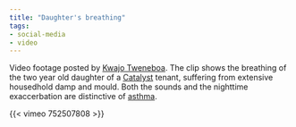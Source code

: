 ```yaml
---
title: "Daughter's breathing"
tags:
- social-media
- video
---
```


Video footage posted by [Kwajo Tweneboa](media/kwajo). The clip shows the breathing of the two year old daughter of a [Catalyst](providers/catalyst) tenant, suffering from extensive housedhold damp and mould. Both the sounds and the nighttime exaccerbation are distinctive of [asthma](cause-effect-affect/Asthma).

{{< vimeo 752507808 >}}

